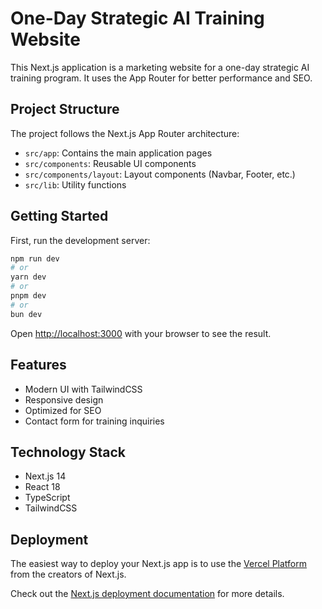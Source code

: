 # One-Day Strategic AI Training Website

This Next.js application is a marketing website for a one-day strategic AI training program. It uses the App Router for better performance and SEO.

## Project Structure

The project follows the Next.js App Router architecture:

- `src/app`: Contains the main application pages
- `src/components`: Reusable UI components
- `src/components/layout`: Layout components (Navbar, Footer, etc.)
- `src/lib`: Utility functions

## Getting Started

First, run the development server:

```bash
npm run dev
# or
yarn dev
# or
pnpm dev
# or
bun dev
```

Open [http://localhost:3000](http://localhost:3000) with your browser to see the result.

## Features

- Modern UI with TailwindCSS
- Responsive design
- Optimized for SEO
- Contact form for training inquiries

## Technology Stack

- Next.js 14
- React 18
- TypeScript
- TailwindCSS

## Deployment

The easiest way to deploy your Next.js app is to use the [Vercel Platform](https://vercel.com/new) from the creators of Next.js.

Check out the [Next.js deployment documentation](https://nextjs.org/docs/app/building-your-application/deploying) for more details.
